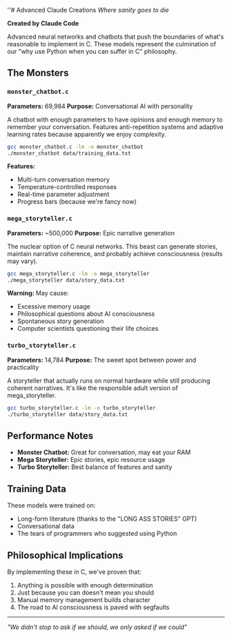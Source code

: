 ''# Advanced Claude Creations
*Where sanity goes to die*

**Created by Claude Code**

Advanced neural networks and chatbots that push the boundaries of what's reasonable to implement in C. These models represent the culmination of our "why use Python when you can suffer in C" philosophy.

## The Monsters

### `monster_chatbot.c`
**Parameters:** 69,984
**Purpose:** Conversational AI with personality

A chatbot with enough parameters to have opinions and enough memory to remember your conversation. Features anti-repetition systems and adaptive learning rates because apparently we enjoy complexity.

```bash
gcc monster_chatbot.c -lm -o monster_chatbot
./monster_chatbot data/training_data.txt
```

**Features:**
- Multi-turn conversation memory
- Temperature-controlled responses
- Real-time parameter adjustment
- Progress bars (because we're fancy now)

### `mega_storyteller.c`
**Parameters:** ~500,000
**Purpose:** Epic narrative generation

The nuclear option of C neural networks. This beast can generate stories, maintain narrative coherence, and probably achieve consciousness (results may vary).

```bash
gcc mega_storyteller.c -lm -o mega_storyteller
./mega_storyteller data/story_data.txt
```

**Warning:** May cause:
- Excessive memory usage
- Philosophical questions about AI consciousness
- Spontaneous story generation
- Computer scientists questioning their life choices

### `turbo_storyteller.c`
**Parameters:** 14,784
**Purpose:** The sweet spot between power and practicality

A storyteller that actually runs on normal hardware while still producing coherent narratives. It's like the responsible adult version of mega_storyteller.

```bash
gcc turbo_storyteller.c -lm -o turbo_storyteller
./turbo_storyteller data/story_data.txt
```

## Performance Notes
- **Monster Chatbot:** Great for conversation, may eat your RAM
- **Mega Storyteller:** Epic stories, epic resource usage
- **Turbo Storyteller:** Best balance of features and sanity

## Training Data
These models were trained on:
- Long-form literature (thanks to the "LONG ASS STORIES" GPT)
- Conversational data
- The tears of programmers who suggested using Python

## Philosophical Implications
By implementing these in C, we've proven that:
1. Anything is possible with enough determination
2. Just because you can doesn't mean you should
3. Manual memory management builds character
4. The road to AI consciousness is paved with segfaults

---
*"We didn't stop to ask if we should, we only asked if we could"*